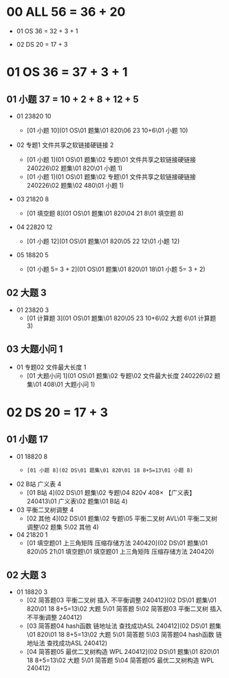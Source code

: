 # 00 ALL 56 = 36 + 20

* 01 OS 36 = 32 + 3 + 1 

* 02 DS 20 = 17 + 3

  

# 01 OS 36 = 37 + 3 + 1 



## 01 小题 37 =  10 + 2 + 8 + 12 + 5

* 01 23820 10

  *  [01 小题 10](01 OS\01 题集\01 820\06 23 10+6\01 小题 10) 
* 02 专题1 文件共享之软链接硬链接 2

  *  [01 小题 1](01 OS\01 题集\02 专题\01 文件共享之软链接硬链接 240226\02 题集\01 820\01 小题 1) 
  *  [01 小题 1](01 OS\01 题集\02 专题\01 文件共享之软链接硬链接 240226\02 题集\02 480\01 小题 1) 

* 03 21820 8

  *   [01 填空题 8](01 OS\01 题集\01 820\04 21 8\01 填空题 8) 

* 04 22820 12
  *   [01 小题 12](01 OS\01 题集\01 820\05 22 12\01 小题 12) 
* 05 18820 5
  *   [01 小题 5= 3 + 2](01 OS\01 题集\01 820\01 18\01 小题 5= 3 + 2) 





## 02 大题 3

* 01 23820 3
  *   [01 计算题 3](01 OS\01 题集\01 820\05 23 10+6\02 大题 6\01 计算题 3) 




## 03  大题小问 1

* 01 专题02 文件最大长度 1
  *   [01 大题小问 1](01 OS\01 题集\02 专题\02 文件最大长度 240226\02 题集\01 408\01 大题小问 1) 




# 02 DS 20 = 17 + 3



## 01 小题 17

* 01 18820 8
  *     [01 小题 8](02 DS\01 题集\01 820\01 18 8+5=13\01 小题 8) 
* 02 B站 广义表 4
  *    [01 B站 4](02 DS\01 题集\02 专题\04 820√ 408× 【广义表】 240413\01 广义表\02 题集\01 B站 4) 
* 03 平衡二叉树调整 4
  *   [02 其他 4](02 DS\01 题集\02 专题\05 平衡二叉树 AVL\01 平衡二叉树 调整\02 题集 5\02 其他 4) 
* 04 21820 1
  *  [01 填空题01 上三角矩阵 压缩存储方法 240420](02 DS\01 题集\01 820\05 21\01 填空题\01 填空题01 上三角矩阵 压缩存储方法 240420) 



## 02 大题 3

* 01 18820 3
  *   [02 简答题03 平衡二叉树 插入 不平衡调整 240412](02 DS\01 题集\01 820\01 18 8+5=13\02 大题 5\01 简答题 5\02 简答题03 平衡二叉树 插入 不平衡调整 240412) 
  *   [03 简答题04 hash函数 链地址法 查找成功ASL 240412](02 DS\01 题集\01 820\01 18 8+5=13\02 大题 5\01 简答题 5\03 简答题04 hash函数 链地址法 查找成功ASL 240412) 
  *   [04 简答题05 最优二叉树构造 WPL 240412](02 DS\01 题集\01 820\01 18 8+5=13\02 大题 5\01 简答题 5\04 简答题05 最优二叉树构造 WPL 240412) 
